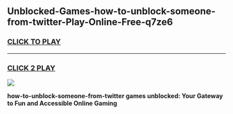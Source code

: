 
## Unblocked-Games-how-to-unblock-someone-from-twitter-Play-Online-Free-q7ze6
<h3>
<a href="https://premium76.site?title=how-to-unblock-someone-from-twitter&ref=26A">CLICK TO PLAY</a></h3>
<hr>

<h3>
<a href="https://premium76.site?title=how-to-unblock-someone-from-twitter&ref=26A">CLICK 2 PLAY</a>
  
</h3>

<a href="https://premium76.site?title=how-to-unblock-someone-from-twitter&ref=26A"><img src="https://clearcache.store/games.png"></a>


**how-to-unblock-someone-from-twitter games unblocked: Your Gateway to Fun and Accessible Online Gaming**
